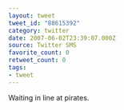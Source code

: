 ```yaml
---
layout: tweet
tweet_id: "88615392"
category: twitter
date: 2007-06-02T23:39:07.000Z
source: Twitter SMS
favorite_count: 0
retweet_count: 0
tags:
- tweet
---
```


Waiting in line at pirates.
